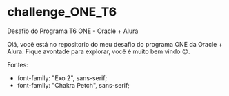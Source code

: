 # challenge_ONE_T6
Desafio do Programa T6 ONE - Oracle + Alura 

Olá, você está no repositorio do meu desafio do programa ONE da Oracle + Alura.
Fique avontade para explorar, você é muito bem vindo 😊.

Fontes:
 - font-family: "Exo 2", sans-serif;
 - font-family: "Chakra Petch", sans-serif;

